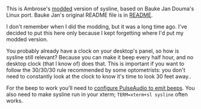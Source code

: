 This is Ambrose's [modded][1] version of sysline,
based on Bauke Jan Douma's Linux port.
Bauke Jan's original README file is in [README][2].

I don't remember when I did the modding,
but it was a long time ago.
I've decided to put this here
only because I kept forgetting
where I'd put my modded version.

You probably already have a clock on your desktop's panel,
so how is sysline still relevant?
Because you can make it beep every half hour,
and no desktop clock (that I know of) does that.
This is important if you want to follow
the 30/30/30 rule recommended by some optometrists:
you don't need to constantly look at the clock
to know it's time to look 30 feet away..

For the beep to work you'll need to
[configure PulseAudio to emit beeps][3].
You also need to make sysline run in your xterm;
`TERM=xterm+sl sysline` often works.

[1]: CHANGES.unofficial
[2]: README
[3]: https://www.rohanjain.in/bell/

